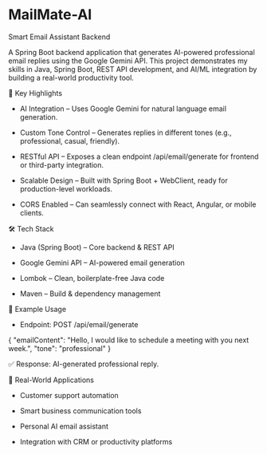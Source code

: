# MailMate-AI
Smart Email Assistant Backend

A Spring Boot backend application that generates AI-powered professional email replies using the Google Gemini API.
This project demonstrates my skills in Java, Spring Boot, REST API development, and AI/ML integration by building a real-world productivity tool.

🔹 Key Highlights

-  AI Integration – Uses Google Gemini for natural language email generation.

-  Custom Tone Control – Generates replies in different tones (e.g., professional, casual, friendly).

-  RESTful API – Exposes a clean endpoint /api/email/generate for frontend or third-party integration.

-  Scalable Design – Built with Spring Boot + WebClient, ready for production-level workloads.

-  CORS Enabled – Can seamlessly connect with React, Angular, or mobile clients.

🛠️ Tech Stack

-  Java (Spring Boot) – Core backend & REST API

-  Google Gemini API – AI-powered email generation

-  Lombok – Clean, boilerplate-free Java code

-  Maven – Build & dependency management

📌 Example Usage

-  Endpoint: POST /api/email/generate

{
  "emailContent": "Hello, I would like to schedule a meeting with you next week.",
  "tone": "professional"
}


✅ Response: AI-generated professional reply.

🚀 Real-World Applications

-  Customer support automation

-  Smart business communication tools

-  Personal AI email assistant

-  Integration with CRM or productivity platforms
